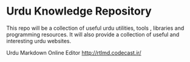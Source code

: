 # Urdu Knowledge Repository
This repo will be a collection of useful urdu utilities, tools , libraries and programming resources. It will also provide a collection of 
useful and interesting urdu websites.

Urdu Markdown Online Editor
http://rtlmd.codecast.ir/
